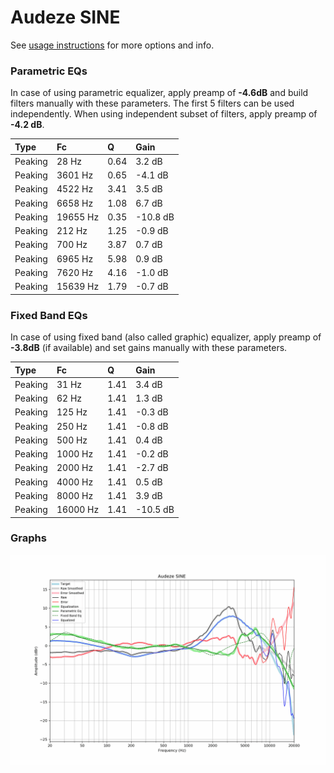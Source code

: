 # Audeze SINE
See [usage instructions](https://github.com/jaakkopasanen/AutoEq#usage) for more options and info.

### Parametric EQs
In case of using parametric equalizer, apply preamp of **-4.6dB** and build filters manually
with these parameters. The first 5 filters can be used independently.
When using independent subset of filters, apply preamp of **-4.2 dB**.

| Type    | Fc       |    Q | Gain     |
|:--------|:---------|:-----|:---------|
| Peaking | 28 Hz    | 0.64 | 3.2 dB   |
| Peaking | 3601 Hz  | 0.65 | -4.1 dB  |
| Peaking | 4522 Hz  | 3.41 | 3.5 dB   |
| Peaking | 6658 Hz  | 1.08 | 6.7 dB   |
| Peaking | 19655 Hz | 0.35 | -10.8 dB |
| Peaking | 212 Hz   | 1.25 | -0.9 dB  |
| Peaking | 700 Hz   | 3.87 | 0.7 dB   |
| Peaking | 6965 Hz  | 5.98 | 0.9 dB   |
| Peaking | 7620 Hz  | 4.16 | -1.0 dB  |
| Peaking | 15639 Hz | 1.79 | -0.7 dB  |

### Fixed Band EQs
In case of using fixed band (also called graphic) equalizer, apply preamp of **-3.8dB**
(if available) and set gains manually with these parameters.

| Type    | Fc       |    Q | Gain     |
|:--------|:---------|:-----|:---------|
| Peaking | 31 Hz    | 1.41 | 3.4 dB   |
| Peaking | 62 Hz    | 1.41 | 1.3 dB   |
| Peaking | 125 Hz   | 1.41 | -0.3 dB  |
| Peaking | 250 Hz   | 1.41 | -0.8 dB  |
| Peaking | 500 Hz   | 1.41 | 0.4 dB   |
| Peaking | 1000 Hz  | 1.41 | -0.2 dB  |
| Peaking | 2000 Hz  | 1.41 | -2.7 dB  |
| Peaking | 4000 Hz  | 1.41 | 0.5 dB   |
| Peaking | 8000 Hz  | 1.41 | 3.9 dB   |
| Peaking | 16000 Hz | 1.41 | -10.5 dB |

### Graphs
![](./Audeze%20SINE.png)